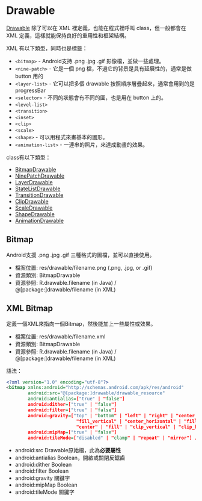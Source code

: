 # Drawable

[Drawable](http://developer.android.com/guide/topics/resources/drawable-resource.html) 除了可以在 XML 裡定義，也能在程式裡呼叫 class，但一般都會在 XML 定義，這樣就能保持良好的重用性和框架結構。

XML 有以下類型，同時也是標籤：

* `<bitmap>` - Android支持 .png .jpg .gif 影像檔，並做一些處理。
* `<nine-patch>` - 它是一個 png 檔，不過它的背景是具有延展性的，通常是做 button 用的
* `<layer-list>` - 它可以把多個 drawable 按照順序層疊起來，通常會用到的是 progressBar
* `<selector>` - 不同的狀態會有不同的圖，也是用在 button 上的。
* `<level-list>`
* `<transition>`
* `<inset>`
* `<clip>`
* `<scale>`
* `<shape>` - 可以用程式來畫基本的圖形。
* `<animation-list>` - 一連串的照片，來達成動畫的效果。

class有以下類型：

* [BitmapDrawable](http://developer.android.com/reference/android/graphics/drawable/BitmapDrawable.html)
* [NinePatchDrawable](http://developer.android.com/reference/android/graphics/drawable/NinePatchDrawable.html)
* [LayerDrawable](http://developer.android.com/reference/android/graphics/drawable/LayerDrawable.html)
* [StateListDrawable](http://developer.android.com/reference/android/graphics/drawable/StateListDrawable.html)
* [TransitionDrawable](http://developer.android.com/reference/android/graphics/drawable/TransitionDrawable.html)
* [ClipDrawable](http://developer.android.com/reference/android/graphics/drawable/ClipDrawable.html)
* [ScaleDrawable](http://developer.android.com/reference/android/graphics/drawable/ScaleDrawable.html)
* [ShapeDrawable](http://developer.android.com/reference/android/graphics/drawable/ShapeDrawable.html)
* [AnimationDrawable](http://developer.android.com/reference/android/graphics/drawable/AnimationDrawable.html)

## Bitmap

Android支援 .png .jpg .gif 三種格式的圖檔，並可以直接使用。

* 檔案位置: res/drawable/filename.png (.png, .jpg, or .gif)
* 資源類別: BitmapDrawable
* 資源參照: R.drawable.filename (in Java) / @[package:]drawable/filename (in XML)

## XML Bitmap

定義一個XML來指向一個Bitmap，然後能加上一些屬性或效果。

* 檔案位置: res/drawable/filename.xml
* 資源類別: BitmapDrawable
* 資源參照: R.drawable.filename (in Java) / @[package:]drawable/filename (in XML)

語法：

```xml
<?xml version="1.0" encoding="utf-8"?>
<bitmap xmlns:android="http://schemas.android.com/apk/res/android"
        android:src="@[package:]drawable/drawable_resource"
        android:antialias=["true" | "false"]
        android:dither=["true" | "false"]
        android:filter=["true" | "false"]
        android:gravity=["top" | "bottom" | "left" | "right" | "center_vertical" |
                          "fill_vertical" | "center_horizontal" | "fill_horizontal" |
                          "center" | "fill" | "clip_vertical" | "clip_horizontal"]
        android:mipMap=["true" | "false"]
        android:tileMode=["disabled" | "clamp" | "repeat" | "mirror"] />
```

* android:src Drawable原始檔，此為**必要屬性**
* android:antialias Boolean，開啟或關閉反鋸齒
* android:dither Boolean
* android:filter Boolean
* android:gravity 關鍵字
* android:mipMap Boolean
* android:tileMode 關鍵字
